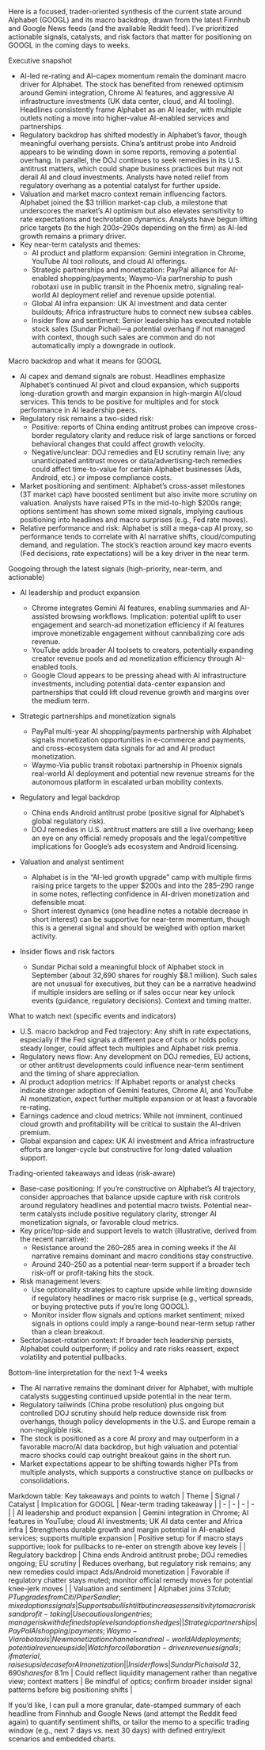 Here is a focused, trader-oriented synthesis of the current state around Alphabet (GOOGL) and its macro backdrop, drawn from the latest Finnhub and Google News feeds (and the available Reddit feed). I’ve prioritized actionable signals, catalysts, and risk factors that matter for positioning on GOOGL in the coming days to weeks.

Executive snapshot
- AI-led re-rating and AI-capex momentum remain the dominant macro driver for Alphabet. The stock has benefited from renewed optimism around Gemini integration, Chrome AI features, and aggressive AI infrastructure investments (UK data center, cloud, and AI tooling). Headlines consistently frame Alphabet as an AI leader, with multiple outlets noting a move into higher-value AI-enabled services and partnerships.
- Regulatory backdrop has shifted modestly in Alphabet’s favor, though meaningful overhang persists. China’s antitrust probe into Android appears to be winding down in some reports, removing a potential overhang. In parallel, the DOJ continues to seek remedies in its U.S. antitrust matters, which could shape business practices but may not derail AI and cloud investments. Analysts have noted relief from regulatory overhang as a potential catalyst for further upside.
- Valuation and market macro context remain influencing factors. Alphabet joined the $3 trillion market-cap club, a milestone that underscores the market’s AI optimism but also elevates sensitivity to rate expectations and techrotation dynamics. Analysts have begun lifting price targets (to the high $200s–$290s depending on the firm) as AI-led growth remains a primary driver.
- Key near-term catalysts and themes:
  - AI product and platform expansion: Gemini integration in Chrome, YouTube AI tool rollouts, and cloud AI offerings.
  - Strategic partnerships and monetization: PayPal alliance for AI-enabled shopping/payments; Waymo-Via partnership to push robotaxi use in public transit in the Phoenix metro, signaling real-world AI deployment relief and revenue upside potential.
  - Global AI infra expansion: UK AI investment and data center buildouts; Africa infrastructure hubs to connect new subsea cables.
  - Insider flow and sentiment: Senior leadership has executed notable stock sales (Sundar Pichai)—a potential overhang if not managed with context, though such sales are common and do not automatically imply a downgrade in outlook.

Macro backdrop and what it means for GOOGL
- AI capex and demand signals are robust. Headlines emphasize Alphabet’s continued AI pivot and cloud expansion, which supports long-duration growth and margin expansion in high-margin AI/cloud services. This tends to be positive for multiples and for stock performance in AI leadership peers.
- Regulatory risk remains a two-sided risk: 
  - Positive: reports of China ending antitrust probes can improve cross-border regulatory clarity and reduce risk of large sanctions or forced behavioral changes that could affect growth velocity.
  - Negative/unclear: DOJ remedies and EU scrutiny remain live; any unanticipated antitrust moves or data/advertising-tech remedies could affect time-to-value for certain Alphabet businesses (Ads, Android, etc.) or impose compliance costs.
- Market positioning and sentiment: Alphabet’s cross-asset milestones (3T market cap) have boosted sentiment but also invite more scrutiny on valuation. Analysts have raised PTs in the mid-to-high $200s range; options sentiment has shown some mixed signals, implying cautious positioning into headlines and macro surprises (e.g., Fed rate moves).
- Relative performance and risk: Alphabet is still a mega-cap AI proxy, so performance tends to correlate with AI narrative shifts, cloud/computing demand, and regulation. The stock’s reaction around key macro events (Fed decisions, rate expectations) will be a key driver in the near term.

Googoing through the latest signals (high-priority, near-term, and actionable)
- AI leadership and product expansion
  - Chrome integrates Gemini AI features, enabling summaries and AI-assisted browsing workflows. Implication: potential uplift to user engagement and search-ad monetization efficiency if AI features improve monetizable engagement without cannibalizing core ads revenue.
  - YouTube adds broader AI toolsets to creators, potentially expanding creator revenue pools and ad monetization efficiency through AI-enabled tools.
  - Google Cloud appears to be pressing ahead with AI infrastructure investments, including potential data-center expansion and partnerships that could lift cloud revenue growth and margins over the medium term.

- Strategic partnerships and monetization signals
  - PayPal multi-year AI shopping/payments partnership with Alphabet signals monetization opportunities in e-commerce and payments, and cross-ecosystem data signals for ad and AI product monetization.
  - Waymo-Via public transit robotaxi partnership in Phoenix signals real-world AI deployment and potential new revenue streams for the autonomous platform in escalated urban mobility contexts.

- Regulatory and legal backdrop
  - China ends Android antitrust probe (positive signal for Alphabet’s global regulatory risk).
  - DOJ remedies in U.S. antitrust matters are still a live overhang; keep an eye on any official remedy proposals and the legal/competitive implications for Google’s ads ecosystem and Android licensing.

- Valuation and analyst sentiment
  - Alphabet is in the “AI-led growth upgrade” camp with multiple firms raising price targets to the upper $200s and into the $285–$290 range in some notes, reflecting confidence in AI-driven monetization and defensible moat.
  - Short interest dynamics (one headline notes a notable decrease in short interest) can be supportive for near-term momentum, though this is a general signal and should be weighed with option market activity.

- Insider flows and risk factors
  - Sundar Pichai sold a meaningful block of Alphabet stock in September (about 32,690 shares for roughly $8.1 million). Such sales are not unusual for executives, but they can be a narrative headwind if multiple insiders are selling or if sales occur near key unlock events (guidance, regulatory decisions). Context and timing matter.

What to watch next (specific events and indicators)
- U.S. macro backdrop and Fed trajectory: Any shift in rate expectations, especially if the Fed signals a different pace of cuts or holds policy steady longer, could affect tech multiples and Alphabet risk premia.
- Regulatory news flow: Any development on DOJ remedies, EU actions, or other antitrust developments could influence near-term sentiment and the timing of share appreciation.
- AI product adoption metrics: If Alphabet reports or analyst checks indicate stronger adoption of Gemini features, Chrome AI, and YouTube AI monetization, expect further multiple expansion or at least a favorable re-rating.
- Earnings cadence and cloud metrics: While not imminent, continued cloud growth and profitability will be critical to sustain the AI-driven premium.
- Global expansion and capex: UK AI investment and Africa infrastructure efforts are longer-cycle but constructive for long-dated valuation support.

Trading-oriented takeaways and ideas (risk-aware)
- Base-case positioning: If you’re constructive on Alphabet’s AI trajectory, consider approaches that balance upside capture with risk controls around regulatory headlines and potential macro twists. Potential near-term catalysts include positive regulatory clarity, stronger AI monetization signals, or favorable cloud metrics.
- Key price/top-side and support levels to watch (illustrative, derived from the recent narrative):
  - Resistance around the $260–$285 area in coming weeks if the AI narrative remains dominant and macro conditions stay constructive.
  - Around $240–$250 as a potential near-term support if a broader tech risk-off or profit-taking hits the stock.
- Risk management levers:
  - Use optionality strategies to capture upside while limiting downside if regulatory headlines or macro risk surprise (e.g., vertical spreads, or buying protective puts if you’re long GOOGL).
  - Monitor insider flow signals and options market sentiment; mixed signals in options could imply a range-bound near-term setup rather than a clean breakout.
- Sector/asset-rotation context: If broader tech leadership persists, Alphabet could outperform; if policy and rate risks reassert, expect volatility and potential pullbacks.

Bottom-line interpretation for the next 1–4 weeks
- The AI narrative remains the dominant driver for Alphabet, with multiple catalysts suggesting continued upside potential in the near term.
- Regulatory tailwinds (China probe resolution) plus ongoing but controlled DOJ scrutiny should help reduce downside risk from overhangs, though policy developments in the U.S. and Europe remain a non-negligible risk.
- The stock is positioned as a core AI proxy and may outperform in a favorable macro/AI data backdrop, but high valuation and potential macro shocks could cap outright breakout gains in the short run.
- Market expectations appear to be shifting towards higher PTs from multiple analysts, which supports a constructive stance on pullbacks or consolidations.

Markdown table: Key takeaways and points to watch
| Theme | Signal / Catalyst | Implication for GOOGL | Near-term trading takeaway |
| - | - | - | - |
| AI leadership and product expansion | Gemini integration in Chrome; AI features in YouTube; cloud AI investments; UK AI data center and Africa infra | Strengthens durable growth and margin potential in AI-enabled services; supports multiple expansion | Positive setup for if macro stays supportive; look for pullbacks to re-enter on strength above key levels |
| Regulatory backdrop | China ends Android antitrust probe; DOJ remedies ongoing; EU scrutiny | Reduces overhang, but regulatory risk remains; any new remedies could impact Ads/Android monetization | Favorable if regulatory chatter stays muted; monitor official remedy moves for potential knee-jerk moves |
| Valuation and sentiment | Alphabet joins $3T club; PT upgrades from Citi/Piper Sandler; mixed options signals | Supports a bullish tilt but increases sensitivity to macro risks and profit-taking | Use cautious long entries; manage risk with defined stop levels and options hedges |
| Strategic partnerships | PayPal AI shopping/payments; Waymo-Via robotaxis | New monetization channels and real-world AI deployments; potential revenue upside | Watch for collaboration-driven revenue signals; if material, raises upside case for AI monetization |
| Insider flows | Sundar Pichai sold ~32,690 shares for ~$8.1m | Could reflect liquidity management rather than negative view; context matters | Be mindful of optics; confirm broader insider signal patterns before big positioning shifts |

If you’d like, I can pull a more granular, date-stamped summary of each headline from Finnhub and Google News (and attempt the Reddit feed again) to quantify sentiment shifts, or tailor the memo to a specific trading window (e.g., next 7 days vs. next 30 days) with defined entry/exit scenarios and embedded charts.